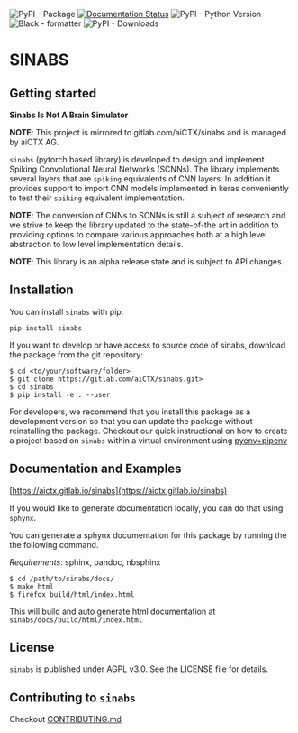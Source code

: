 ![PyPI - Package](https://img.shields.io/pypi/v/rockpool.svg) [![Documentation Status](https://img.shields.io/badge/docs-ok-green)](https://aictx.gitlab.io/sinabs) ![PyPI - Python Version](https://img.shields.io/pypi/pyversions/sinabs?logo=python) ![Black - formatter](https://img.shields.io/badge/code%20style-black-black) ![PyPI - Downloads](https://img.shields.io/pypi/dd/sinabs)


SINABS
======

Getting started
---------------

**Sinabs Is Not A Brain Simulator**

**NOTE**: This project is mirrored to gitlab.com/aiCTX/sinabs and is managed by aiCTX AG.

`sinabs` (pytorch based library) is developed to design and implement Spiking Convolutional Neural Networks (SCNNs).
The library implements several layers that are `spiking` equivalents of CNN layers.
In addition it provides support to import CNN models implemented in keras conveniently to test their `spiking` equivalent implementation.

**NOTE**: The conversion of CNNs to SCNNs is still a subject of research and we strive to keep the library updated to the state-of-the art in addition to providing options to compare various approaches both at a high level abstraction to low level implementation details.

**NOTE**: This library is an alpha release state and is subject to API changes.

Installation
------------

You can install `sinabs` with pip:

```
pip install sinabs
```

If you want to develop or have access to source code of sinabs, download the package from the git repository:

```
$ cd <to/your/software/folder>
$ git clone https://gitlab.com/aiCTX/sinabs.git>
$ cd sinabs
$ pip install -e . --user
```

For developers, we recommend that you install this package as a development version so that you can update the package without reinstalling the package.
Checkout our quick instructional on how to create a project based on `sinabs` within a virtual environment using [pyenv+pipenv](https://aictx.gitlab.io/sinabs/howto/python_pyenv_pipenv.html)

Documentation and Examples
--------------------------

[https://aictx.gitlab.io/sinabs](https://aictx.gitlab.io/sinabs)


If you would like to generate documentation locally, you can do that using `sphynx`.

You can generate a sphynx documentation for this package by running the the following command.

*Requirements*: sphinx, pandoc, nbsphinx

```
$ cd /path/to/sinabs/docs/
$ make html
$ firefox build/html/index.html
```

This will build and auto generate html documentation at `sinabs/docs/build/html/index.html`

License
-------

`sinabs` is published under AGPL v3.0. See the LICENSE file for details.


Contributing to `sinabs`
------------------------

Checkout [CONTRIBUTING.md](CONTRIBUTING.md)
